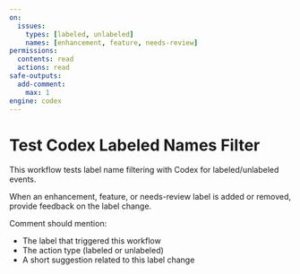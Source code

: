 ```yaml
---
on:
  issues:
    types: [labeled, unlabeled]
    names: [enhancement, feature, needs-review]
permissions:
  contents: read
  actions: read
safe-outputs:
  add-comment:
    max: 1
engine: codex
---
```


# Test Codex Labeled Names Filter

This workflow tests label name filtering with Codex for labeled/unlabeled events.

When an enhancement, feature, or needs-review label is added or removed, provide feedback on the label change.

Comment should mention:
- The label that triggered this workflow
- The action type (labeled or unlabeled)
- A short suggestion related to this label change
